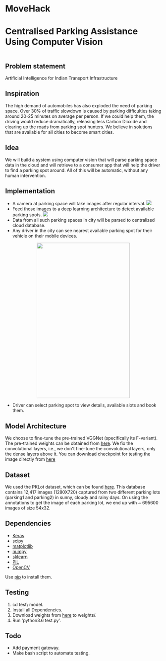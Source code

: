# MoveHack
# Centralised Parking Assistance Using Computer Vision

<p align="center">
<img alt="" src="https://github.com/i-amgeek/MoveHack/blob/master/images/app_logo.png"/>
</p>

## Problem statement
Artificial Intelligence for Indian Transport Infrastructure

## Inspiration
The high demand of automobiles has also exploded the need of parking space. Over 30% of traffic slowdown is caused by parking difficulties taking around 20-25 minutes on average per person. If we could help them, the driving would reduce dramatically, releasing less Carbon Dioxide and clearing up the roads from parking spot hunters. We believe in solutions that are available for all cities to become smart cities.

## Idea
We will build a system using computer vision that will parse parking space data in the cloud and will retrieve to a consumer app that will help the driver to find a parking spot around. All of this will be automatic, without any human intervention.

## Implementation
* A camera at parking space will take images after regular interval.
![](https://raw.githubusercontent.com/i-amgeek/MoveHack/master/images/dropbox_image.jpeg)
* Feed those images to a deep learning architecture to detect available parking spots.
![](https://raw.githubusercontent.com/kunalgoyal9/MoveHack/master/images/KunalPark2.png)
* Data from all such parking spaces in city will be parsed to centralized cloud database.
* Any driver in the city can see nearest available parking spot for their vehicle on their mobile devices.

<p align="center">
<img alt="" src="https://github.com/i-amgeek/MoveHack/blob/master/images/Screenshot1.jpg" width = "300" height = "500"/>
</p>

* Driver can select parking spot to view details, available slots and book them.

## Model Architecture
We choose to fine-tune the pre-trained VGGNet (specifically its F-variant). The pre-trained weights can be obtained from [here](http://www.vlfeat.org/matconvnet/models/imagenet-vgg-f.mat).
We fix the convolutional layers, i.e., we don't fine-tune the convolutional layers, only the dense layers above it. You can download checkpoint for testing the image directly from [here](https://drive.google.com/open?id=0B76BuJcKjuxqYXRmSzd2R3U4S2c)

## Dataset
We used the PKLot dataset, which can be found [here](http://www.inf.ufpr.br/lesoliveira/download/pklot-readme.pdf). This database contains 12,417 images (1280X720) captured 
from two different parking lots (parking1 and parking2) in sunny, cloudy and rainy days. On using the annotations to get the
image of each parking lot, we end up with ~ 695600 images of size 54x32.

## Dependencies
- [Keras](http://keras.io/)
- [scipy](https://www.scipy.org/)
- [matplotlib](https://matplotlib.org/)
- [numpy](www.numpy.org/)
- [sklearn](http://scikit-learn.org/)
- [PIL](www.pythonware.com/products/pil/)
- [OpenCV](http://opencv.org/)

Use [pip](https://pypi.python.org/pypi/pip) to install them.

## Testing
1. cd test\ model.
1. Install all Dependencies.
2. Download weights from [here](https://drive.google.com/open?id=0B76BuJcKjuxqYXRmSzd2R3U4S2c) to weights/.
3. Run 'python3.6 test.py'.

## Todo
* Add payment gateway.
* Make bash script to automate testing.
